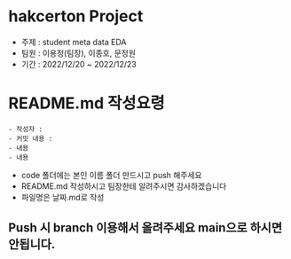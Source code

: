 #  hakcerton Project
  + 주제 : student meta data EDA
  + 팀원 : 이용정(팀장), 이종호, 문정원
  + 기간 : 2022/12/20 ~ 2022/12/23

# README.md 작성요령
```
- 작성자 :
- 커밋 내용 :
- 내용
- 내용
```

- code 폴더에는 본인 이름 폴더 만드시고  push 해주세요
- README.md 작성하시고 팀장한테 알려주시면 감사하겠습니다
- 파일명은 날짜.md로 작성
## Push 시 branch 이용해서 올려주세요 main으로 하시면 안됩니다.
